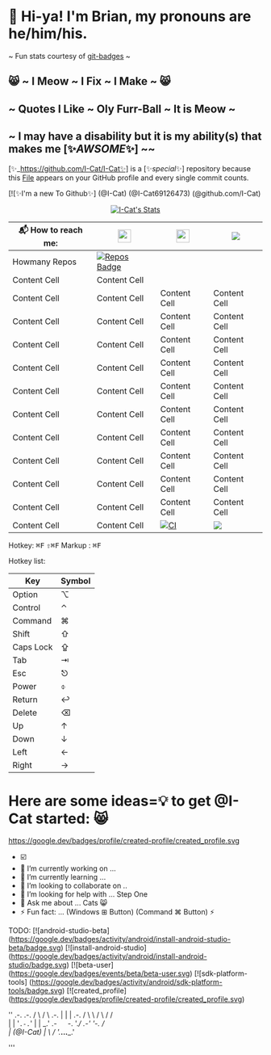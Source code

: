 # 👋 Hi-ya! I'm Brian, my pronouns are he/him/his.
~ Fun stats courtesy of [git-badges](https://pufler.dev/git-badges) ~
## 😸 ~ I Meow ~ I Fix ~ I Make ~ 😸
## ~ Quotes I Like ~ Oly Furr-Ball ~ It is Meow ~
## ~ I may have a disability but it is my ability(s) that makes me [✨_AWSOME_✨] ~~
[✨_https://github.com/I-Cat/I-Cat✨] is a [✨_special_✨] repository because this [File]('https://github.com/I-Cat/I-Cat/README.md') appears on your GitHub profile and every single commit counts.

[![✨I'm a new To Github✨] (@I-Cat) (@I-Cat69126473)  (@github.com/I-Cat)
<p align="center">
  <a href="https://github.com/I-Cat Class=rich-diff-level-one">
    <img src="https://github-readme-stats.vercel.app/api?username=I-Cat&title_color=Purpple&text_color=777" alt="I-Cat's Stats" >
  </a>
</p>

📬 How to reach me: | <a href="https://linkedin.com/in/%%%%%%"> <img src="https://img.icons8.com/color/48/000000/linkedin-circled.png" width="26px"/>  | <a href="https://twitter.com/ICat69126473"> <img src="https://img.icons8.com/color/48/000000/twitter-circled.png" width="26px"/> | <img src="https://img.shields.io/badge/Made%20with-%E2%9D%A4-red.svg?colorB=11a9f7">
------------- | -------------  | ------------ | -------------
 Howmany Repos| [![Repos Badge](https://badges.pufler.dev/repos/I-Cat)](https://badges.pufler.dev)
  | Content Cell  | Content Cell
Content Cell  | Content Cell  | Content Cell  | Content Cell
Content Cell  | Content Cell  | Content Cell  | Content Cell
Content Cell  | Content Cell  | Content Cell  | Content Cell
Content Cell  | Content Cell  | Content Cell  | Content Cell
Content Cell  | Content Cell  | Content Cell  | Content Cell
Content Cell  | Content Cell  | Content Cell  | Content Cell
Content Cell  | Content Cell  | Content Cell  | Content Cell
Content Cell  | Content Cell  | Content Cell  | Content Cell
Content Cell  | Content Cell  | Content Cell  | Content Cell
Content Cell  | Content Cell  | Content Cell  | Content Cell
Content Cell  | Content Cell  | [![CI](https://github.com/I-Cat/hooks/actions/workflows/simple.yml/badge.svg)](https://github.com/I-Cat/hooks/actions/workflows/simple.yml)  | <img src="https://img.shields.io/badge/Made%20with-%E2%9D%A4-red.svg?colorB=Pink">
  
Hotkey:
<kbd>⌘F</kbd>
<kbd>⇧⌘F</kbd>
Markup : <kbd>⌘F</kbd>

Hotkey list:

| Key | Symbol |
| --- | --- |
| Option | ⌥ |
| Control | ⌃ |
| Command | ⌘ |
| Shift | ⇧ |
| Caps Lock | ⇪ |
| Tab | ⇥ |
| Esc | ⎋ |
| Power | ⌽ |
| Return | ↩ |
| Delete | ⌫ |
| Up | ↑ |
| Down | ↓ |
| Left | ← |
| Right | → |

# Here are some ideas=💡  to get @I-Cat started: 😸

https://google.dev/badges/profile/created-profile/created_profile.svg
+ ☑️
+ 🔭 I’m currently working on ... 
+ 🌱 I’m currently learning ...
+ 👯 I’m looking to collaborate on ..
+ 🤔 I’m looking for help with ...  Step One
+ 💬 Ask me about ...   Cats 😸
+ ⚡ Fun fact: ... (Windows ⊞ Button) (Command ⌘ Button) ⚡


TODO:
[![android-studio-beta] (https://google.dev/badges/activity/android/install-android-studio-beta/badge.svg)
[![install-android-studio] (https://google.dev/badges/activity/android/install-android-studio/badge.svg)
[![beta-user] (https://google.dev/badges/events/beta/beta-user.svg)
[![sdk-platform-tools] (https://google.dev/badges/activity/android/sdk-platform-tools/badge.svg)
[![created_profile] (https://google.dev/badges/profile/created-profile/created_profile.svg)

''
                 .-.   .-.
                /   \ /   \ 
            .-. |    |    | .-.
           /   \ \  / \  / /   \
           |   |  '`.-.`'  |   |
            \_.' .-`   `-. '._/
              .-'         '-.
             /               \
             |   (@I-Cat)    |
              \             /
               '.___...___.'
              
              
'''

